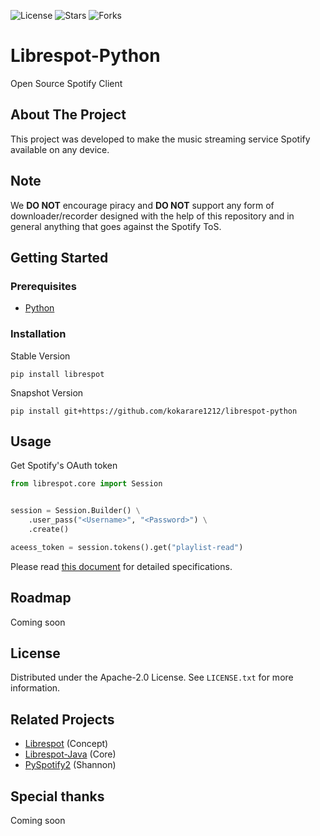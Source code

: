 ![License](https://img.shields.io/github/license/kokarare1212/librespot-python.svg?style=for-the-badge)
![Stars](https://img.shields.io/github/stars/kokarare1212/librespot-python.svg?style=for-the-badge)
![Forks](https://img.shields.io/github/forks/kokarare1212/librespot-python.svg?style=for-the-badge)
# Librespot-Python
Open Source Spotify Client
## About The Project
This project was developed to make the music streaming service Spotify available on any device.
## Note
We **DO NOT** encourage piracy and **DO NOT** support any form of downloader/recorder designed with the help of this repository and in general anything that goes against the Spotify ToS.
## Getting Started
### Prerequisites
* [Python](https://python.org/)
### Installation
Stable Version
```commandline
pip install librespot
```
Snapshot Version
```commandline
pip install git+https://github.com/kokarare1212/librespot-python
```
## Usage
Get Spotify's OAuth token
```python
from librespot.core import Session


session = Session.Builder() \
    .user_pass("<Username>", "<Password>") \
    .create()

aceess_token = session.tokens().get("playlist-read")
```
Please read [this document](https://librespot-python.rtfd.io) for detailed specifications.
## Roadmap
Coming soon
## License
Distributed under the Apache-2.0 License. See `LICENSE.txt` for more information.
## Related Projects
* [Librespot](https://github.com/librespot-org/librespot) (Concept)
* [Librespot-Java](https://github.com/librespot-org/librespot-java) (Core)
* [PySpotify2](https://github.com/pymedia/pyspotify2) (Shannon)
## Special thanks
Coming soon